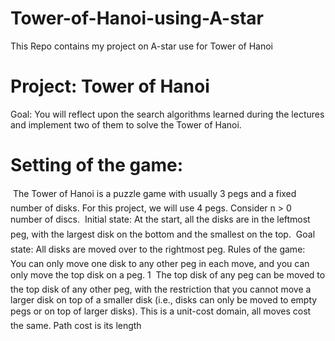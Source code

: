# Tower-of-Hanoi-using-A-star
This Repo contains my project on A-star use for Tower of Hanoi

# Project: Tower of Hanoi
Goal: You will reflect upon the search algorithms learned during the lectures and implement two of them to solve the Tower of Hanoi.

# Setting of the game:

 The Tower of Hanoi is a puzzle game with usually 3 pegs and a fixed
number of disks. For this project, we will use 4 pegs. Consider n > 0
number of discs.
 Initial state: At the start, all the disks are in the leftmost peg, with the
largest disk on the bottom and the smallest on the top.
 Goal state: All disks are moved over to the rightmost peg.
Rules of the game:
 You can only move one disk to any other peg in each move, and you can
only move the top disk on a peg.
1
 The top disk of any peg can be moved to the top disk of any other peg,
with the restriction that you cannot move a larger disk on top of a smaller
disk (i.e., disks can only be moved to empty pegs or on top of larger disks).
 This is a unit-cost domain, all moves cost the same. Path cost is its length
